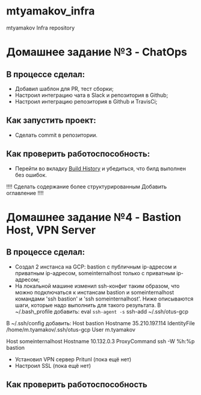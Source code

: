 # mtyamakov_infra
mtyamakov Infra repository

# Домашнее задание №3 - ChatOps 

## В процессе сделал:
- Добавил шаблон для PR, тест сборки;
- Настроил интеграцию чата в Slack и репозитория в Github;
- Настроил интеграцию репозитория в Github и TravisCi;

## Как запустить проект:
- Сделать commit в репозитории.

## Как проверить работоспособность:
- Перейти во вкладку [Build History](https://travis-ci.com/Otus-DevOps-2019-08/mtyamakov_infra/builds?utm_medium=notification&utm_source=slack "Build History") и убедиться, что билд выполнен без ошибок.

!!!!
Сделать содержание более структурированным
Добавить оглавление
!!!!

# Домашнее задание №4 - Bastion Host, VPN Server

## В процессе сделал:
- Создал 2 инстанса на GCP: 
bastion с публичным ip-адресом и приватным ip-адресом,
someinternalhost только с приватным ip-адресом;
- На локальной машине изменил ssh-конфиг таким образом, что можно подключаться к инстансам bastion и someinternalhost командами 'ssh bastion' и 'ssh someinternalhost'. Ниже описываются шаги, которые надо выполнить для такого результата.
В ~/.bash_profile добавить: 
eval `ssh-agent -s`
ssh-add ~/.ssh/otus-gcp

В ~/.ssh/config добавить:
Host bastion
    Hostname 35.210.197.114
    IdentityFile /home/m.tyamakov/.ssh/otus-gcp
    User m.tyamakov

Host someinternalhost
    Hostname 10.132.0.3
    ProxyCommand ssh -W %h:%p bastion
- Установил VPN сервер Pritunl (пока ещё нет)
- Настроил SSL (пока ещё нет)

## Как проверить работоспособность


